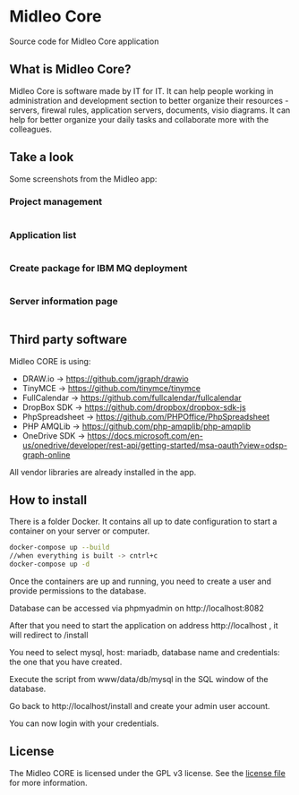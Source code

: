 # Midleo Core

Source code for Midleo Core application

## What is Midleo Core?
Midleo Core is software made by IT for IT. It can help people working in administration and development section to better organize their resources - servers, firewal rules, application servers, documents, visio diagrams. It can help for better organize your daily tasks and collaborate more with the colleagues.

## Take a look

Some screenshots from the Midleo app:

### Project management
![<img src="https://gitlab.com/midleo/midleo-core/-/raw/master/gitlab.assets/service-management.png"  style="height:50%; width:50%" >](https://gitlab.com/midleo/midleo-core/-/raw/master/gitlab.assets/service-management.png)

### Application list
![<img src="https://gitlab.com/midleo/midleo-core/-/raw/master/gitlab.assets/applications.png"  style="height:50%; width:50%" >](https://gitlab.com/midleo/midleo-core/-/raw/master/gitlab.assets/applications.png)

### Create package for IBM MQ deployment
![<img src="https://gitlab.com/midleo/midleo-core/-/raw/master/gitlab.assets/ibm-mq-package.png"  style="height:50%; width:50%" >](https://gitlab.com/midleo/midleo-core/-/raw/master/gitlab.assets/ibm-mq-package.png)

### Server information page
![<img src="https://gitlab.com/midleo/midleo-core/-/raw/master/gitlab.assets/server-info.png"  style="height:50%; width:50%" >](https://gitlab.com/midleo/midleo-core/-/raw/master/gitlab.assets/server-info.png)

## Third party software

Midleo CORE is using:

- DRAW.io -> https://github.com/jgraph/drawio
- TinyMCE -> https://github.com/tinymce/tinymce
- FullCalendar -> https://github.com/fullcalendar/fullcalendar
- DropBox SDK -> https://github.com/dropbox/dropbox-sdk-js
- PhpSpreadsheet -> https://github.com/PHPOffice/PhpSpreadsheet
- PHP AMQLib -> https://github.com/php-amqplib/php-amqplib
- OneDrive SDK -> https://docs.microsoft.com/en-us/onedrive/developer/rest-api/getting-started/msa-oauth?view=odsp-graph-online


All vendor libraries are already installed in the app.


## How to install

There is a folder Docker. It contains all up to date configuration to start a container on your server or computer.

```bash
docker-compose up --build
//when everything is built -> cntrl+c
docker-compose up -d
```

Once the containers are up and running, you need to create a user and provide permissions to the database.

Database can be accessed via phpmyadmin on http://localhost:8082

After that you need to start the application on address http://localhost , it will redirect to /install

You need to select mysql, host: mariadb, database name and credentials: the one that you have created.

Execute the script from www/data/db/mysql in the SQL window of the database.

Go back to http://localhost/install and create your admin user account.

You can now login with your credentials.


## License

The Midleo CORE is licensed under the GPL v3 license. See the [license file](https://gitlab.com/midleo/midleo-core/-/blob/master/LICENSE) for more information.